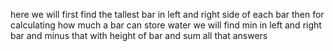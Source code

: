 here
we will first find the tallest bar in left and right side of each bar
then for calculating how much a bar can store water
we will find min in left and right bar and minus that with height of bar
and sum all that answers